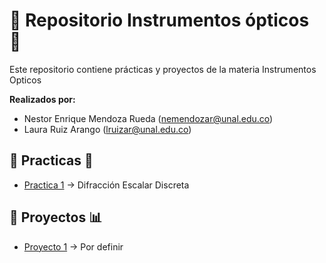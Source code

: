 # 🔭 Repositorio Instrumentos ópticos 🌌

Este repositorio contiene prácticas y proyectos de la materia Instrumentos Opticos

**Realizados por:**
- Nestor Enrique Mendoza Rueda (nemendozar@unal.edu.co)
- Laura Ruiz Arango (lruizar@unal.edu.co)

## 📂 Practicas 🔦
- [Practica 1](Practicas/Practica_01/#Punto_01.py) → Difracción Escalar Discreta

## 📂 Proyectos 📊
- [Proyecto 1](Proyecto) → Por definir

